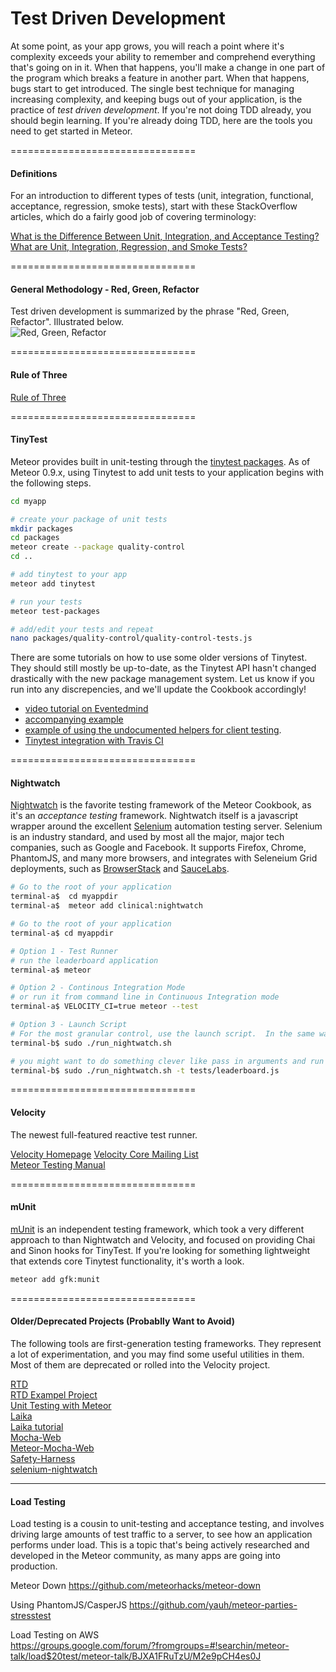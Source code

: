 Test Driven Development
================================


At some point, as your app grows, you will reach a point where it's complexity exceeds your ability to remember and comprehend everything that's going on in it.  When that happens, you'll make a change in one part of the program which breaks a feature in another part.  When that happens, bugs start to get introduced.  The single best technique for managing increasing complexity, and keeping bugs out of your application, is the practice of *test driven development*.  If you're not doing TDD already, you should begin learning.  If you're already doing TDD, here are the tools you need to get started in Meteor.  

================================
#### Definitions 

For an introduction to different types of tests (unit, integration, functional, acceptance, regression, smoke tests), start with these StackOverflow articles, which do a fairly good job of covering terminology:   

[What is the Difference Between Unit, Integration, and Acceptance Testing?](http://stackoverflow.com/questions/4904096/whats-the-difference-between-unit-functional-acceptance-and-integration-test)  
[What are Unit, Integration, Regression, and Smoke Tests?](http://stackoverflow.com/questions/520064/what-is-unit-test-integration-test-smoke-test-regression-test?lq=1)  


================================
#### General Methodology - Red, Green, Refactor  

Test driven development is summarized by the phrase "Red, Green, Refactor".  Illustrated below.  
![Red, Green, Refactor](http://www.pathfindersolns.com/wp-content/uploads/2012/05/red-green-refactorFINAL2.png)  


================================
#### Rule of Three  

[Rule of Three](http://en.wikipedia.org/wiki/Rule_of_three_%28computer_programming%29)  

================================
#### TinyTest  


Meteor provides built in unit-testing through the [tinytest packages](https://github.com/meteor/meteor/tree/devel/packages/tinytest).  As of Meteor 0.9.x, using Tinytest to add unit tests to your application begins with the following steps. 

````sh
cd myapp

# create your package of unit tests
mkdir packages
cd packages
meteor create --package quality-control
cd ..

# add tinytest to your app
meteor add tinytest

# run your tests
meteor test-packages

# add/edit your tests and repeat
nano packages/quality-control/quality-control-tests.js
````

There are some tutorials on how to use some older versions of Tinytest.  They should still mostly be up-to-date, as the Tinytest API hasn't changed drastically with the new package management system.  Let us know if you run into any discrepencies, and we'll update the Cookbook accordingly!  

* [video tutorial on Eventedmind](https://www.eventedmind.com/feed/meteor-testing-packages-with-tinytest) 
* [accompanying example](https://github.com/EventedMind/meteor-file)  
* [example of using the undocumented helpers for client testing](http://inconsistency.in/post/52547787175/flash-messages-package-and-testing-events-on-meteor).   
* [Tinytest integration with Travis CI](https://github.com/arunoda/travis-ci-meteor-packages)  




================================
#### Nightwatch   
[Nightwatch](https://github.com/awatson1978/clinical-nightwatch) is the favorite testing framework of the Meteor Cookbook, as it's an *acceptance testing* framework.  Nightwatch itself is a javascript wrapper around the excellent [Selenium](http://www.seleniumhq.org/) automation testing server.  Selenium is an industry standard, and used by most all the major, major tech companies, such as Google and Facebook.  It supports Firefox, Chrome, PhantomJS, and many more browsers, and integrates with Seleneium Grid deployments, such as [BrowserStack](http://www.browserstack.com/) and [SauceLabs](https://saucelabs.com/).  

````sh
# Go to the root of your application
terminal-a$  cd myappdir
terminal-a$  meteor add clinical:nightwatch

# Go to the root of your application
terminal-a$ cd myappdir

# Option 1 - Test Runner
# run the leaderboard application
terminal-a$ meteor

# Option 2 - Continous Integration Mode
# or run it from command line in Continuous Integration mode
terminal-a$ VELOCITY_CI=true meteor --test

# Option 3 - Launch Script
# For the most granular control, use the launch script.  In the same way that we run 'meteor mongo' in a separate terminal while our application is already running, we'll want to open up a new terminal, and run nightwatch
terminal-b$ sudo ./run_nightwatch.sh

# you might want to do something clever like pass in arguments and run specific tests
terminal-b$ sudo ./run_nightwatch.sh -t tests/leaderboard.js
````


================================
#### Velocity
The newest full-featured reactive test runner.  

[Velocity Homepage](https://github.com/xolvio/velocity)
[Velocity Core Mailing List](https://groups.google.com/forum/#!forum/velocity-core)  
[Meteor Testing Manual](http://www.meteortesting.com/)  

================================
#### mUnit
[mUnit](https://atmospherejs.com/gfk/munit) is an independent testing framework, which took a very different approach to than Nightwatch and Velocity, and focused on providing Chai and Sinon hooks for TinyTest.  If you're looking for something lightweight that extends core Tinytest functionality, it's worth a look.  

````sh
meteor add gfk:munit
````

================================
#### Older/Deprecated Projects (Probablly Want to Avoid)  
The following tools are first-generation testing frameworks.  They represent a lot of experimentation, and you may find some useful utilities in them.  Most of them are deprecated or rolled into the Velocity project.  

[RTD](http://rtd.xolv.io)  
[RTD Exampel Project](https://github.com/xolvio/meteor-rtd-example-project)  
[Unit Testing with Meteor](http://blog.xolv.io/2013/04/unit-testing-with-meteor.html)  
[Laika](http://arunoda.github.io/laika/)  
[Laika tutorial](http://mherman.org/blog/2014/01/29/meteor-dot-js-in-action-create-an-app-test-with-laika/)  
[Mocha-Web](https://atmosphere.meteor.com/package/mocha-web)   
[Meteor-Mocha-Web](https://github.com/mad-eye/meteor-mocha-web)  
[Safety-Harness](https://github.com/awatson1978/safety-harness)  
[selenium-nightwatch](https://github.com/awatson1978/selenium-nightwatch-0.8.3)  

------------------------------------------------------------------
#### Load Testing 

Load testing is a cousin to unit-testing and acceptance testing, and involves driving large amounts of test traffic to a server, to see how an application performs under load.  This is a topic that's being actively researched and developed in the Meteor community, as many apps are going into production.  

Meteor Down
https://github.com/meteorhacks/meteor-down

Using PhantomJS/CasperJS
https://github.com/yauh/meteor-parties-stresstest 

Load Testing on AWS  
https://groups.google.com/forum/?fromgroups=#!searchin/meteor-talk/load$20test/meteor-talk/BJXA1FRuTzU/M2e9pCH4es0J  
